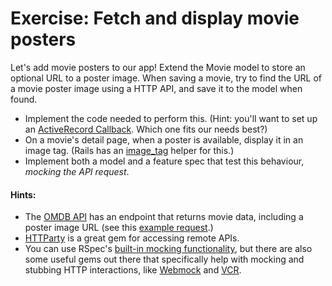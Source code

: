 # Exercise: Fetch and display movie posters

Let's add movie posters to our app! Extend the Movie model to store an optional URL to a poster image. When saving a movie, try to find the URL of a movie poster image using a HTTP API, and save it to the model when found.

- Implement the code needed to perform this. (Hint: you'll want to set up an [ActiveRecord Callback](http://api.rubyonrails.org/classes/ActiveRecord/Callbacks.html). Which one fits our needs best?)
- On a movie's detail page, when a poster is available, display it in an image tag. (Rails has an [image_tag](http://api.rubyonrails.org/classes/ActionView/Helpers/AssetTagHelper.html#method-i-image_tag) helper for this.)
- Implement both a model and a feature spec that test this behaviour, _mocking the API request_.

#### Hints:

- The [OMDB API](https://www.omdbapi.com/) has an endpoint that returns movie data, including a poster image URL (see this [example request](http://www.omdbapi.com/?t=Rogue+One&y=2016&plot=short&r=json).)
- [HTTParty] is a great gem for accessing remote APIs.
- You can use RSpec's [built-in mocking functionality](https://www.relishapp.com/rspec/rspec-mocks/docs), but there are also some useful gems out there that specifically help with mocking and stubbing HTTP interactions, like [Webmock](https://github.com/bblimke/webmock) and [VCR](https://github.com/vcr/vcr).




[HTTParty]: https://github.com/jnunemaker/httparty
